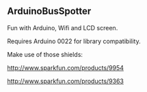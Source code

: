 ## ArduinoBusSpotter

Fun with Arduino, Wifi and LCD screen.

Requires Arduino 0022 for library compatibility.

Make use of those shields:

<http://www.sparkfun.com/products/9954>

<http://www.sparkfun.com/products/9363>
